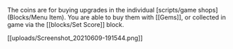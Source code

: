 The coins are for buying upgrades in the individual [scripts/game shops](Blocks/Menu Item). You are able to buy them with [[Gems]], or collected in game via the [[blocks/Set Score]] block.

[[uploads/Screenshot_20210609-191544.png]]